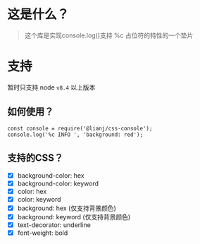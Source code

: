 这是什么？
===
> 这个库是实现console.log()支持 %c 占位符的特性的一个垫片

支持
===
暂时只支持 node `v8.4` 以上版本

如何使用？
---
```
const console = require('@lianj/css-console');
console.log('%c INFO ', 'background: red');
```

支持的CSS？
---
- [x] background-color: hex
- [x] background-color: keyword
- [x] color: hex
- [x] color: keyword
- [x] background: hex (仅支持背景颜色)
- [x] background: keyword (仅支持背景颜色)
- [x] text-decorator: underline
- [x] font-weight: bold